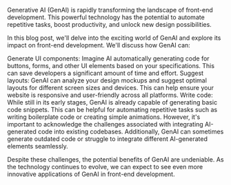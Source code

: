Generative AI (GenAI) is rapidly transforming the landscape of front-end development. This powerful technology has the potential to automate repetitive tasks, boost productivity, and unlock new design possibilities.

In this blog post, we'll delve into the exciting world of GenAI and explore its impact on front-end development. We'll discuss how GenAI can:

Generate UI components: Imagine AI automatically generating code for buttons, forms, and other UI elements based on your specifications. This can save developers a significant amount of time and effort.
Suggest layouts: GenAI can analyze your design mockups and suggest optimal layouts for different screen sizes and devices. This can help ensure your website is responsive and user-friendly across all platforms.
Write code: While still in its early stages, GenAI is already capable of generating basic code snippets. This can be helpful for automating repetitive tasks such as writing boilerplate code or creating simple animations.
However, it's important to acknowledge the challenges associated with integrating AI-generated code into existing codebases. Additionally, GenAI can sometimes generate outdated code or struggle to integrate different AI-generated elements seamlessly.

Despite these challenges, the potential benefits of GenAI are undeniable. As the technology continues to evolve, we can expect to see even more innovative applications of GenAI in front-end development.